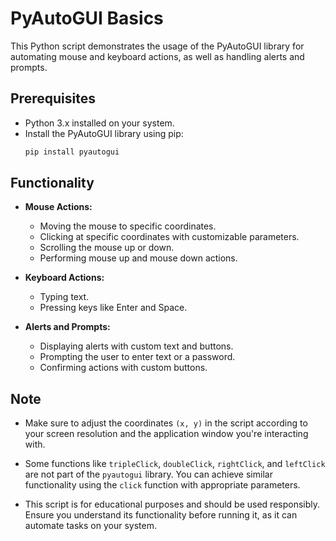 # PyAutoGUI Basics

This Python script demonstrates the usage of the PyAutoGUI library for automating mouse and keyboard actions, as well as handling alerts and prompts.

## Prerequisites

- Python 3.x installed on your system.
- Install the PyAutoGUI library using pip:
  ```bash
  pip install pyautogui
## Functionality

- **Mouse Actions:**
  - Moving the mouse to specific coordinates.
  - Clicking at specific coordinates with customizable parameters.
  - Scrolling the mouse up or down.
  - Performing mouse up and mouse down actions.

- **Keyboard Actions:**
  - Typing text.
  - Pressing keys like Enter and Space.

- **Alerts and Prompts:**
  - Displaying alerts with custom text and buttons.
  - Prompting the user to enter text or a password.
  - Confirming actions with custom buttons.

## Note

- Make sure to adjust the coordinates `(x, y)` in the script according to your screen resolution and the application window you're interacting with.

- Some functions like `tripleClick`, `doubleClick`, `rightClick`, and `leftClick` are not part of the `pyautogui` library. You can achieve similar functionality using the `click` function with appropriate parameters.

- This script is for educational purposes and should be used responsibly. Ensure you understand its functionality before running it, as it can automate tasks on your system.
